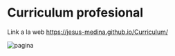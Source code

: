 # Curriculum profesional 

Link a la web https://jesus-medina.github.io/Curriculum/


![pagina](https://user-images.githubusercontent.com/102434136/164840951-3896d173-e2f6-4d71-9269-91094072e154.png)
